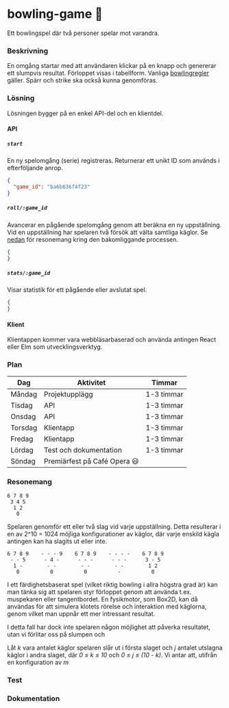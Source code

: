 # bowling-game :bowling:

Ett bowlingspel där två personer spelar mot varandra. 

### Beskrivning

En omgång startar med att användaren klickar på en knapp och genererar ett slumpvis resultat. Förloppet visas i tabellform. Vanliga [bowlingregler](http://www.alltombowling.nu/skola_rakna.php) gäller. Spärr och strike ska också kunna genomföras.

### Lösning

Lösningen bygger på en enkel API-del och en klientdel. 

#### API

##### `start`

En ny spelomgång (serie) registreras. Returnerar ett unikt ID som används i efterföljande anrop.

```json
{
  "game_id": "ba6b636f4f23"
}
```

##### `roll/:game_id`

Avancerar en pågående spelomgång genom att beräkna en ny uppställning. Vid en uppställning har spelaren två försök att välta samtliga käglor. Se [nedan](#resonemang) för resonemang kring den bakomliggande processen.

```json
{
}
```

##### `stats/:game_id`

Visar statistik för ett pågående eller avslutat spel.

```json
{
}
```

#### Klient

Klientappen kommer vara webbläsarbaserad och använda antingen React eller Elm som utvecklingsverktyg.

### Plan

| Dag           | Aktivitet              | Timmar     |
|---------------|------------------------|------------|
| M&aring;ndag  | Projektupplägg         | 1-3 timmar |
| Tisdag        | API                    | 1-3 timmar |
| Onsdag        | API                    | 1-3 timmar |
| Torsdag       | Klientapp              | 1-3 timmar |
| Fredag        | Klientapp              | 1-3 timmar | 
| L&ouml;rdag   | Test och dokumentation | 1-3 timmar | 
| S&ouml;ndag   | Premiärfest på Café Opera :smiley:  | 

### Resonemang

```
6 7 8 9
 3 4 5
  1 2 
   0
```

Spelaren genomför ett eller två slag vid varje uppställning. Detta resulterar i en av 2^10 = 1024 möjliga konfigurationer av käglor, där varje enskild kägla antingen kan ha slagits ut eller inte. 

```
6 7 8 9    - - - 9    6 7 8 9    - - - -    6 7 8 9
 - - 5      - 4 -      - - -      - - -      3 - 5
  1 -        - -        - -        - -        1 2
   0          0          0          -          0
```

I ett färdighetsbaserat spel (vilket riktig bowling i allra högstra grad är) kan man tänka sig att spelaren styr förloppet genom att använda t.ex. muspekaren eller tangentbordet. En fysikmotor, som Box2D, kan då användas för att simulera klotets rörelse och interaktion med käglorna, genom vilket man uppnår ett mer intressant resultat.

I detta fall har dock inte spelaren någon möjlighet att påverka resultatet, utan vi förlitar oss på slumpen och 

Låt *k* vara antalet käglor spelaren slår ut i första slaget och *j* antalet utslagna käglor i andra slaget, där *0 ≤ k ≤ 10* och *0 ≤ j ≤ (10 - k)*. Vi antar att, utifrån en konfiguration av *m* 

### Test

### Dokumentation
